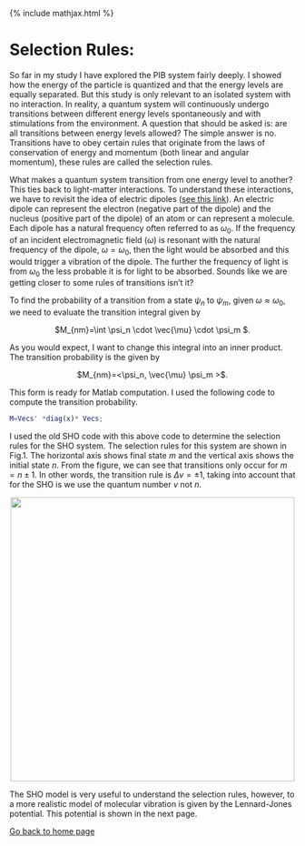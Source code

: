 {% include mathjax.html %}

# Selection Rules:

So far in my study I have explored the PIB system fairly deeply. I showed how the energy of the particle is quantized and that the energy levels are equally separated. But this study is only relevant to an isolated system with no interaction. In reality, a quantum system will continuously undergo transitions between different energy levels spontaneously and with stimulations from the environment. A question that should be asked is: are all transitions between energy levels allowed? The simple answer is no. Transitions have to obey certain rules that originate from the laws of conservation of energy and momentum (both linear and angular momentum), these rules are called the selection rules. 

What makes a quantum system transition from one energy level to another? This ties back to light-matter interactions. To understand these interactions, we have to revisit the idea of electric dipoles ([see this link](/dipoles.md)). An electric dipole can represent the electron (negative part of the dipole) and the nucleus (positive part of the dipole) of an atom or can represent a molecule. Each dipole has a natural frequency often referred to as $\omega_0$. If the frequency of an incident electromagnetic field ($\omega$) is resonant with the natural frequency of the dipole, $\omega=\omega_0$, then the light would be absorbed and this would trigger a vibration of the dipole. The further the frequency of light is from $\omega_0$ the less probable it is for light to be absorbed. Sounds like we are getting closer to some rules of transitions isn’t it?

To find the probability of a transition from a state $\psi_n$ to $\psi_m$, given $\omega 	\approx \omega_0$, we need to evaluate the transition integral given by
<p align="center"> $M_{nm}=\int \psi_n \cdot \vec{\mu} \cdot \psi_m $. </p>

As you would expect, I want to change this integral into an inner product. The transition probability is the given by
<p align="center"> $M_{nm}=<\psi_n,  \vec{\mu} \psi_m >$. </p>
  
This form is ready for Matlab computation. I used the following code to compute the transition probability.
```Matlab
M=Vecs' *diag(x)* Vecs;
```
I used the old SHO code with this above code to determine the selection rules for the SHO system. The selection rules for this system are shown in Fig.1. The horizontal axis shows final state $m$ and the vertical axis shows the initial state $n$. From the figure, we can see that transitions only occur for $m=n \pm 1$. In other words, the transition rule is $\Delta v=\pm1$, taking into account that for the SHO is we use the quantum number $v$ not $n$. 

<p align="center"><img src="https://user-images.githubusercontent.com/35305574/38471395-98f4fa00-3b3e-11e8-9b67-01ad0d952ac1.jpg" width="500"></p>

The SHO model is very useful to understand the selection rules, however, to a more realistic model of molecular vibration is given by the Lennard-Jones potential. This potential is shown in the next page.


[Go back to home page](/README.md)
